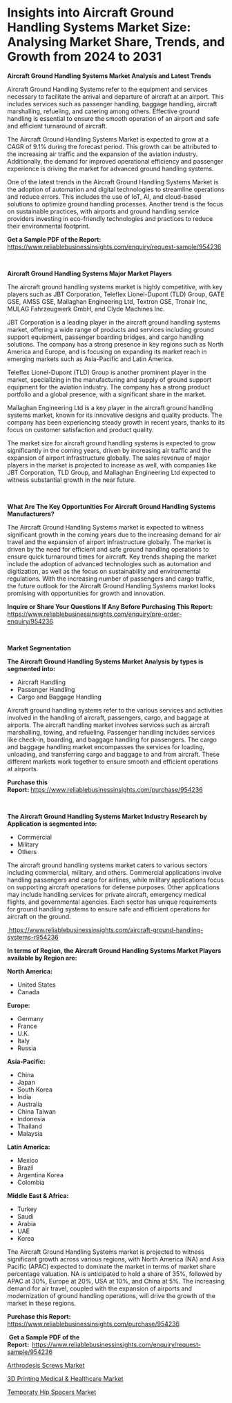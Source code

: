 <p><h1>Insights into Aircraft Ground Handling Systems Market Size: Analysing Market Share, Trends, and Growth from 2024 to 2031</h1></p><p><strong>Aircraft Ground Handling Systems Market Analysis and Latest Trends</strong></p>
<p><p>Aircraft Ground Handling Systems refer to the equipment and services necessary to facilitate the arrival and departure of aircraft at an airport. This includes services such as passenger handling, baggage handling, aircraft marshalling, refueling, and catering among others. Effective ground handling is essential to ensure the smooth operation of an airport and safe and efficient turnaround of aircraft.</p><p>The Aircraft Ground Handling Systems Market is expected to grow at a CAGR of 9.1% during the forecast period. This growth can be attributed to the increasing air traffic and the expansion of the aviation industry. Additionally, the demand for improved operational efficiency and passenger experience is driving the market for advanced ground handling systems.</p><p>One of the latest trends in the Aircraft Ground Handling Systems Market is the adoption of automation and digital technologies to streamline operations and reduce errors. This includes the use of IoT, AI, and cloud-based solutions to optimize ground handling processes. Another trend is the focus on sustainable practices, with airports and ground handling service providers investing in eco-friendly technologies and practices to reduce their environmental footprint.</p></p>
<p><strong>Get a Sample PDF of the Report:&nbsp;</strong> <a href="https://www.reliablebusinessinsights.com/enquiry/request-sample/954236">https://www.reliablebusinessinsights.com/enquiry/request-sample/954236</a></p>
<p>&nbsp;</p>
<p><strong>Aircraft Ground Handling Systems Major Market Players</strong></p>
<p><p>The aircraft ground handling systems market is highly competitive, with key players such as JBT Corporation, Teleflex Lionel-Dupont (TLD) Group, GATE GSE, AMSS GSE, Mallaghan Engineering Ltd, Textron GSE, Tronair Inc, MULAG Fahrzeugwerk GmbH, and Clyde Machines Inc.</p><p>JBT Corporation is a leading player in the aircraft ground handling systems market, offering a wide range of products and services including ground support equipment, passenger boarding bridges, and cargo handling solutions. The company has a strong presence in key regions such as North America and Europe, and is focusing on expanding its market reach in emerging markets such as Asia-Pacific and Latin America.</p><p>Teleflex Lionel-Dupont (TLD) Group is another prominent player in the market, specializing in the manufacturing and supply of ground support equipment for the aviation industry. The company has a strong product portfolio and a global presence, with a significant share in the market.</p><p>Mallaghan Engineering Ltd is a key player in the aircraft ground handling systems market, known for its innovative designs and quality products. The company has been experiencing steady growth in recent years, thanks to its focus on customer satisfaction and product quality.</p><p>The market size for aircraft ground handling systems is expected to grow significantly in the coming years, driven by increasing air traffic and the expansion of airport infrastructure globally. The sales revenue of major players in the market is projected to increase as well, with companies like JBT Corporation, TLD Group, and Mallaghan Engineering Ltd expected to witness substantial growth in the near future.</p></p>
<p>&nbsp;</p>
<p><strong>What Are The Key Opportunities For Aircraft Ground Handling Systems Manufacturers?</strong></p>
<p><p>The Aircraft Ground Handling Systems market is expected to witness significant growth in the coming years due to the increasing demand for air travel and the expansion of airport infrastructure globally. The market is driven by the need for efficient and safe ground handling operations to ensure quick turnaround times for aircraft. Key trends shaping the market include the adoption of advanced technologies such as automation and digitization, as well as the focus on sustainability and environmental regulations. With the increasing number of passengers and cargo traffic, the future outlook for the Aircraft Ground Handling Systems market looks promising with opportunities for growth and innovation.</p></p>
<p><strong>Inquire or Share Your Questions If Any Before Purchasing This Report:</strong> <a href="https://www.reliablebusinessinsights.com/enquiry/pre-order-enquiry/954236">https://www.reliablebusinessinsights.com/enquiry/pre-order-enquiry/954236</a></p>
<p>&nbsp;</p>
<p><strong>Market Segmentation</strong></p>
<p><strong>The Aircraft Ground Handling Systems Market Analysis by types is segmented into:</strong></p>
<p><ul><li>Aircraft Handling</li><li>Passenger Handling</li><li>Cargo and Baggage Handling</li></ul></p>
<p><p>Aircraft ground handling systems refer to the various services and activities involved in the handling of aircraft, passengers, cargo, and baggage at airports. The aircraft handling market involves services such as aircraft marshalling, towing, and refueling. Passenger handling includes services like check-in, boarding, and baggage handling for passengers. The cargo and baggage handling market encompasses the services for loading, unloading, and transferring cargo and baggage to and from aircraft. These different markets work together to ensure smooth and efficient operations at airports.</p></p>
<p><strong>Purchase this Report:&nbsp;</strong><a href="https://www.reliablebusinessinsights.com/purchase/954236">https://www.reliablebusinessinsights.com/purchase/954236</a></p>
<p>&nbsp;</p>
<p><strong>The Aircraft Ground Handling Systems Market Industry Research by Application is segmented into:</strong></p>
<p><ul><li>Commercial</li><li>Military</li><li>Others</li></ul></p>
<p><p>The aircraft ground handling systems market caters to various sectors including commercial, military, and others. Commercial applications involve handling passengers and cargo for airlines, while military applications focus on supporting aircraft operations for defense purposes. Other applications may include handling services for private aircraft, emergency medical flights, and governmental agencies. Each sector has unique requirements for ground handling systems to ensure safe and efficient operations for aircraft on the ground.</p></p>
<p><a href="https://www.reliablebusinessinsights.com/aircraft-ground-handling-systems-r954236">&nbsp;https://www.reliablebusinessinsights.com/aircraft-ground-handling-systems-r954236</a></p>
<p><strong>In terms of Region, the Aircraft Ground Handling Systems Market Players available by Region are:</strong></p>
<p>
    <p> <strong> North America: </strong>
        <ul>
            <li>United States</li>
            <li>Canada</li>
        </ul>
        </p> 
    <p> <strong> Europe: </strong>
        <ul>
            <li>Germany</li>
            <li>France</li>
            <li>U.K.</li>
            <li>Italy</li>
            <li>Russia</li>
        </ul>
        </p> 
    <p> <strong> Asia-Pacific: </strong>
        <ul>
            <li>China</li>
            <li>Japan</li>
            <li>South Korea</li>
            <li>India</li>
            <li>Australia</li>
            <li>China Taiwan</li>
            <li>Indonesia</li>
            <li>Thailand</li>
            <li>Malaysia</li>
        </ul>
        </p> 
    <p> <strong> Latin America: </strong>
        <ul>
            <li>Mexico</li>
            <li>Brazil</li>
            <li>Argentina Korea</li>
            <li>Colombia</li>
        </ul>
        </p> 
    <p> <strong> Middle East & Africa: </strong>
        <ul>
            <li>Turkey</li>
            <li>Saudi</li>
            <li>Arabia</li>
            <li>UAE</li>
            <li>Korea</li>
        </ul>
    </p>
    </p>
<p><p>The Aircraft Ground Handling Systems market is projected to witness significant growth across various regions, with North America (NA) and Asia Pacific (APAC) expected to dominate the market in terms of market share percentage valuation. NA is anticipated to hold a share of 35%, followed by APAC at 30%, Europe at 20%, USA at 10%, and China at 5%. The increasing demand for air travel, coupled with the expansion of airports and modernization of ground handling operations, will drive the growth of the market in these regions.</p></p>
<p><strong>Purchase this Report: </strong><a href="https://www.reliablebusinessinsights.com/purchase/954236">https://www.reliablebusinessinsights.com/purchase/954236</a></p>
<p>&nbsp;<strong>Get a Sample PDF of the Report:&nbsp;&nbsp;</strong><a href="https://www.reliablebusinessinsights.com/enquiry/request-sample/954236">https://www.reliablebusinessinsights.com/enquiry/request-sample/954236</a></p>
<p><strong></strong></p>
<p><p><a href="https://github.com/faisalayoob601/Market-Research-Report-List-1/blob/main/arthrodesis-screws-market.md">Arthrodesis Screws Market</a></p><p><a href="https://github.com/elizabethdagraca/Market-Research-Report-List-4/blob/main/3d-printing-medical-healthcare-market.md">3D Printing Medical & Healthcare Market</a></p><p><a href="https://github.com/santosh758595/Market-Research-Report-List-5/blob/main/temporaty-hip-spacers-market.md">Temporaty Hip Spacers Market</a></p></p>